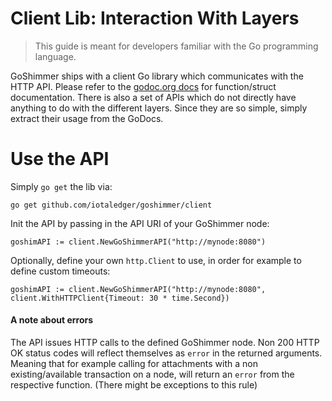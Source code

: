 # Client Lib: Interaction With Layers

> This guide is meant for developers familiar with the Go programming language.

GoShimmer ships with a client Go library which communicates with the HTTP API. Please refer to the [godoc.org docs](https://godoc.org/github.com/iotaledger/goshimmer/client) for function/struct documentation. There is also a set of APIs which do not directly have anything to do with the different layers. Since they are so simple, simply extract their usage from the GoDocs.

# Use the API

Simply `go get` the lib via:
```
go get github.com/iotaledger/goshimmer/client
```

Init the API by passing in the API URI of your GoShimmer node:
```
goshimAPI := client.NewGoShimmerAPI("http://mynode:8080")
```

Optionally, define your own `http.Client` to use, in order for example to define custom timeouts:
```
goshimAPI := client.NewGoShimmerAPI("http://mynode:8080", client.WithHTTPClient{Timeout: 30 * time.Second})
```

#### A note about errors

The API issues HTTP calls to the defined GoShimmer node. Non 200 HTTP OK status codes will reflect themselves as `error` in the returned arguments. Meaning that for example calling for attachments with a non existing/available transaction on a node, will return an `error` from the respective function. (There might be exceptions to this rule)
